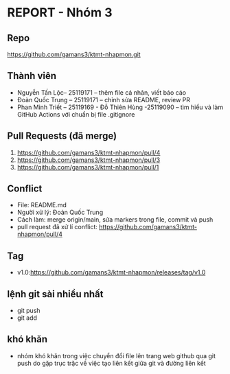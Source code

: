 # REPORT - Nhóm 3

## Repo
https://github.com/gamans3/ktmt-nhapmon.git

## Thành viên
- Nguyễn Tấn Lộc– 25119171 – thêm file cá nhân, viết báo cáo
- Đoàn Quốc Trung – 25119171 – chỉnh sửa README, review PR
- Phan Minh Triết – 25119169 - Đỗ Thiên Hùng -25119090  – tìm hiểu và làm GitHub Actions với chuẩn bị file .gitignore

## Pull Requests (đã merge)
1. https://github.com/gamans3/ktmt-nhapmon/pull/4
2. https://github.com/gamans3/ktmt-nhapmon/pull/3
3. https://github.com/gamans3/ktmt-nhapmon/pull/1

## Conflict
- File: README.md
- Người xử lý: Đoàn Quốc Trung
- Cách làm: merge origin/main, sửa markers trong file, commit và push
- pull request đã xử lí conflict: https://github.com/gamans3/ktmt-nhapmon/pull/4

## Tag
- v1.0:https://github.com/gamans3/ktmt-nhapmon/releases/tag/v1.0
## lệnh git sài nhiều nhất
- git push
- git add
## khó khăn
- nhóm khó khăn trong việc chuyển đổi file lên trang web github qua git push do gặp trục trặc về việc tạo liên kết giữa git và đường liên kết



